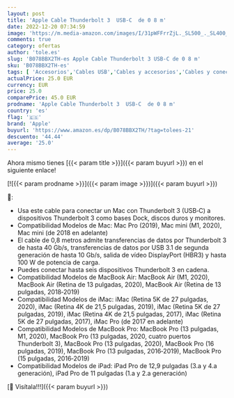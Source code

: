 ```yaml
---
layout: post
title: 'Apple Cable Thunderbolt 3  USB-C  de 0 8 m'
date: 2022-12-20 07:34:59
image: 'https://m.media-amazon.com/images/I/31pWFFrrZjL._SL500_._SL400_.jpg'
comments: true
category: ofertas
author: 'tole.es'
slug: 'B078BBX2TH-es Apple Cable Thunderbolt 3 USB-C de 0 8 m'
sku: 'B078BBX2TH-es'
tags: [ 'Accesorios','Cables USB','Cables y accesorios','Cables y conectores','Informática','apple','🇪🇸', ]
actualPrice: 25.0 EUR
currency: EUR
price: 25.0
comparePrice: 45.0 EUR
prodname: 'Apple Cable Thunderbolt 3  USB-C  de 0 8 m'
country: 'es'
flag: '🇪🇸'
brand: 'Apple'
buyurl: 'https://www.amazon.es/dp/B078BBX2TH/?tag=tolees-21'
descuento: '44.44'
average: '25.0'
---
```


Ahora mismo tienes [{{< param title >}}]({{< param buyurl >}}) en el siguiente enlace!

[![{{< param prodname >}}]({{< param image >}})]({{< param buyurl >}})

🔎:

- Usa este cable para conectar un Mac con Thunderbolt 3 (USB‑C) a dispositivos Thunderbolt 3 como bases Dock, discos duros y monitores.
- Compatibilidad Modelos de Mac: Mac Pro (2019), Mac mini (M1, 2020), Mac mini (de 2018 en adelante)
- El cable de 0,8 metros admite transferencias de datos por Thunderbolt 3 de hasta 40 Gb/s, transferencias de datos por USB 3.1 de segunda generación de hasta 10 Gb/s, salida de vídeo DisplayPort (HBR3) y hasta 100 W de potencia de carga.
- Puedes conectar hasta seis dispositivos Thunderbolt 3 en cadena.
- Compatibilidad Modelos de MacBook Air: MacBook Air (M1, 2020), MacBook Air (Retina de 13 pulgadas, 2020), MacBook Air (Retina de 13 pulgadas, 2018‐2019)
- Compatibilidad Modelos de iMac: iMac (Retina 5K de 27 pulgadas, 2020), iMac (Retina 4K de 21,5 pulgadas, 2019), iMac (Retina 5K de 27 pulgadas, 2019), iMac (Retina 4K de 21,5 pulgadas, 2017), iMac (Retina 5K de 27 pulgadas, 2017), iMac Pro (de 2017 en adelante)
- Compatibilidad Modelos de MacBook Pro: MacBook Pro (13 pulgadas, M1, 2020), MacBook Pro (13 pulgadas, 2020, cuatro puertos Thunderbolt 3), MacBook Pro (13 pulgadas, 2020), MacBook Pro (16 pulgadas, 2019), MacBook Pro (13 pulgadas, 2016‐2019), MacBook Pro (15 pulgadas, 2016‐2019)
- Compatibilidad Modelos de iPad: iPad Pro de 12,9 pulgadas (3.a y 4.a generación), iPad Pro de 11 pulgadas (1.a y 2.a generación)

[🛒 Visítala!!!]({{< param buyurl >}})
